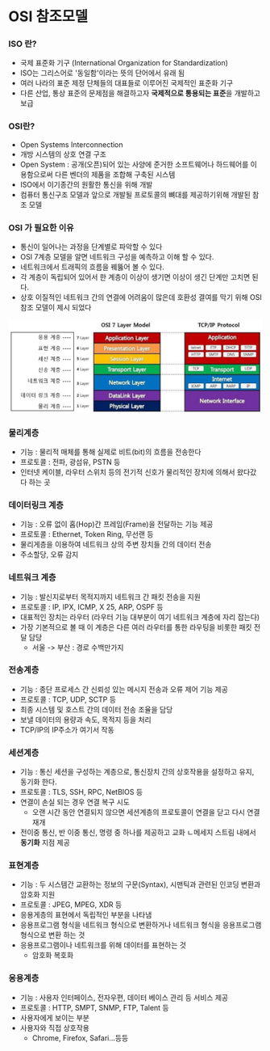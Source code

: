 # OSI 참조모델

### ISO 란?

- 국제 표준화 기구 (International Organization for Standardization)
- ISO는 그리스어로 '동일함'이라는 뜻의 단어에서 유래 됨
- 여러 나라의 표준 제정 단체들의 대표들로 이루어진 국제적인 표준화 기구
- 다른 산업, 통상 표준의 문제점을 해결하고자 **국제적으로 통용되는 표준**을 개발하고 보급



### OSI란?

- Open Systems Interconnection
- 개방 시스템의 상호 연결 구조
- Open System : 공개(오픈)되어 있는 사양에 준거한 소프트웨어나 하드웨어를 이용함으로써 다른 벤더의 제품을 조합해 구축된 시스템
- ISO에서 이기종간의 원활한 통신을 위해 개발
- 컴퓨터 통신구조 모델과 앞으로 개발될 프로토콜의 뼈대를 제공하기위해 개발된 참조 모델



### OSI 가 필요한 이유

- 통신이 일어나는 과정을 단계별로 파악할 수 있다
- OSI 7계층 모델을 알면 네트워크 구성을 예측하고 이해 할 수 있다.
- 네트워크에서 트래픽의 흐름을 꿰뚫어 볼 수 있다.
- 각 계층이 독립되어 있어서 한 계층이 이상이 생기면 이상이 생긴 단계만 고치면 된다.
- 상호 이질적인 네트워크 간의 연결에 어려움이 많은데 호환성 결여를 막기 위해 OSI 참조 모델이 제시 되었다



![OSI 7계층](./img/n1.png)





### 물리계층

- 기능 : 물리적 매체를 통해 실제로 비트(bit)의 흐름을 전송한다
- 프로토콜 : 전파, 광섬유, PSTN 등
- 인터넷 케이블, 라우터 스위치 등의 전기적 신호가 물리적인 장치에 의해서 왔다갔다 하는 곳



### 데이터링크 계층

- 기능 : 오류 없이 홉(Hop)간 프레임(Frame)을 전달하는 기능 제공
- 프로토콜 : Ethernet, Token Ring, 무선랜 등
- 물리게층을 이용하여 네트워크 상의 주변 장치들 간의 데이터 전송
- 주소할당, 오류 감지



### 네트워크 계층

- 기능 : 발신지로부터 목적지까지 네트워크 간 패킷 전송을 지원
- 프로토콜 : IP, IPX, ICMP, X 25, ARP, OSPF 등
- 대표적인 장치는 라우터 (라우터 기능 대부분이 여기 네트워크 계층에 자리 잡는다)
- 가장 기본적으로 볼 때 이 계층은 다른 여러 라우터를 통한 라우팅을 비롯한 패킷 전달 담당
  - 서울 -> 부산 : 경로 수백만가지



### 전송계층

- 기능 : 종단 프로세스 간 신뢰성 있는 메시지 전송과 오류 제어 기능 제공
- 프로토콜 : TCP, UDP, SCTP 등
- 최종 시스템 및 호스트 간의 데이터 전송 조율을 담당
- 보낼 데이터의 용량과 속도, 목적지 등을 처리
- TCP/IP의 IP주소가 여기서 작동



### 세션계층

- 기능 : 통신 세션을 구성하는 계층으로, 통신장치 간의 상호작용을 설정하고 유지, 동기화 한다.
- 프로토콜 : TLS, SSH, RPC, NetBIOS 등
- 연결이 손실 되는 경우 연결 복구 시도
  - 오랜 시간 동안 연결되지 않으면 세션계층의 프로토콜이 연결을 닫고 다시 연결 재개
- 전이중 통신, 반 이중 통신, 명령 중 하나를 제공하고 교화 ㄴ메세지 스트림 내에서 **동기화** 지점 제공



### 표현계층

- 기능 : 두 시스템간 교환하는 정보의 구문(Syntax), 시맨틱과 관련된 인코딩 변환과 암호화 지원
- 프로토콜 : JPEG, MPEG, XDR 등
- 응용게층의 표현에서 독립적인 부분을 나타냄
- 응용프로그램 형식을 네트워크 형식으로 변환하거나 네트워크 형식을 응용프로그램 형식으로 변환 하는 것
- 응용프로그램이나 네트워크를 위해 데이터를 표현하는 것
  - 암호화 복호화



### 응용계층

- 기능 : 사용자 인터페이스, 전자우편, 데이터 베이스 관리 등 서비스 제공
- 프로토콜 : HTTP, SMPT, SNMP, FTP, Talent 등
- 사용자에게 보이는 부분
- 사용자와 직접 상호작용
  - Chrome, Firefox, Safari...등등